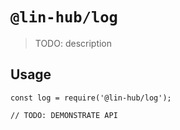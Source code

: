 # `@lin-hub/log`

> TODO: description

## Usage

```
const log = require('@lin-hub/log');

// TODO: DEMONSTRATE API
```
